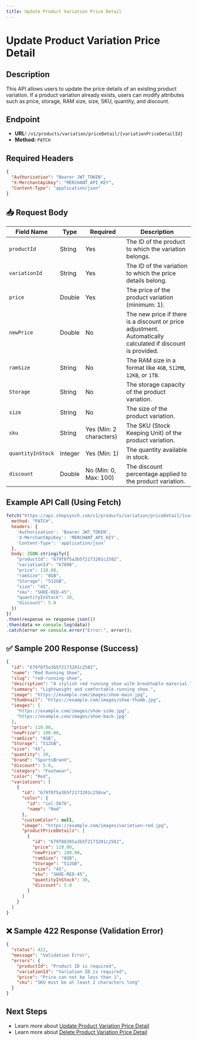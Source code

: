 ```yaml
---
title: Update Product Variation Price Detail
---
```


# Update Product Variation Price Detail

##  Description
This API allows users to update the price details of an existing product variation. If a product variation already exists, users can modify attributes such as price, storage, RAM size, size, SKU, quantity, and discount.

##  Endpoint
- **URL:** `/v1/products/variation/priceDetail/{variationPriceDetailId}`
- **Method:** `PATCH`


##  Required Headers
```json
{
  "Authorization": "Bearer JWT_TOKEN",
  "X-MerchantApiKey": "MERCHANT_API_KEY",
  "Content-Type": "application/json"
}
```

## 📥 Request Body

| Field Name        | Type    | Required | Description |
|------------------|---------|----------|-------------|
| `productId`      | String  | Yes      | The ID of the product to which the variation belongs. |
| `variationId`    | String  | Yes      | The ID of the variation to which the price details belong. |
| `price`          | Double  | Yes      | The price of the product variation (minimum: 1). |
| `newPrice`       | Double  | No       | The new price if there is a discount or price adjustment. Automatically calculated if discount is provided. |
| `ramSize`        | String  | No       | The RAM size in a format like `4GB`, `512MB`, `12KB`, or `1TB`. |
| `Storage`        | String  | No       | The storage capacity of the product variation. |
| `size`           | String  | No       | The size of the product variation. |
| `sku`            | String  | Yes (Min: 2 characters) | The SKU (Stock Keeping Unit) of the product variation. |
| `quantityInStock`| Integer | Yes (Min: 1) | The quantity available in stock. |
| `discount`       | Double  | No (Min: 0, Max: 100) | The discount percentage applied to the product variation. |

##  Example API Call (Using Fetch)
```javascript
fetch("https://api.shopsynch.com/v1/products/variation/priceDetail/{variationPriceDetailId}", {
  method: "PATCH",
  headers: {
    'Authorization': 'Bearer JWT_TOKEN',
    'X-MerchantApiKey': 'MERCHANT_API_KEY',
    'Content-Type': 'application/json'
  },
  body: JSON.stringify({
    "productId": "679f8f5a3b5f2173201c2582",
    "variationId": "67890",
    "price": 110.00,
    "ramSize": "8GB",
    "Storage": "512GB",
    "size": "45",
    "sku": "SHOE-RED-45",
    "quantityInStock": 30,
    "discount": 5.0
  })
})
.then(response => response.json())
.then(data => console.log(data))
.catch(error => console.error("Error:", error));
```

## ✅ Sample 200 Response (Success)
```json
{
  "id": "679f8f5a3b5f2173201c2582",
  "name": "Red Running Shoe",
  "slug": "red-running-shoe",
  "description": "A stylish red running shoe with breathable material.",
  "summary": "Lightweight and comfortable running shoe.",
  "image": "https://example.com/images/shoe-main.jpg",
  "thumbnail": "https://example.com/images/shoe-thumb.jpg",
  "images": [
    "https://example.com/images/shoe-side.jpg",
    "https://example.com/images/shoe-back.jpg"
  ],
  "price": 110.00,
  "newPrice": 100.00,
  "ramSize": "8GB",
  "Storage": "512GB",
  "size": "45",
  "quantity": 30,
  "brand": "SportsBrand",
  "discount": 5.0,
  "category": "Footwear",
  "color": "Red",
  "variations": [
    {
      "id": "679f8f5a3b5f2173201c258sw",
      "color": {
        "id": "col-5678",
        "name": "Red"
      },
      "customColor": null,
      "image": "https://example.com/images/variation-red.jpg",
      "productPriceDetails": [
        {
          "id": "679f88395a3b5f2173201c2582",
          "price": 110.00,
          "newPrice": 100.00,
          "ramSize": "8GB",
          "Storage": "512GB",
          "size": "45",
          "sku": "SHOE-RED-45",
          "quantityInStock": 30,
          "discount": 5.0
        }
      ]
    }
  ]
}
```

## ❌ Sample 422 Response (Validation Error)
```json
{
  "status": 422,
  "message": "Validation Error",
  "errors": {
    "productId": "Product ID is required",
    "variationId": "Variation ID is required",
    "price": "Price can not be less than 1",
    "sku": "SKU must be at least 2 characters long"
  }
}
```

##  Next Steps
- Learn more about [Update Product Variation Price Detail](./update-product-variation-price-detail.md)
- Learn more about [Delete Product Variation Price Detail](./delete-product-variation-price-detail.md)